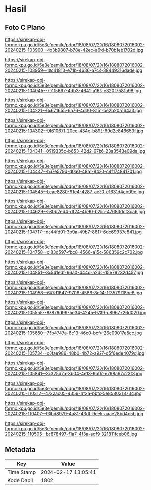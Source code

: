 # Hasil

## Foto C Plano

https://sirekap-obj-formc.kpu.go.id/5e3e/pemilu/pdpr/18/08/07/20/16/1808072016002-20240215-103900--4b3b9807-b78e-42ec-a6fd-b70b1eb1702d.jpg

https://sirekap-obj-formc.kpu.go.id/5e3e/pemilu/pdpr/18/08/07/20/16/1808072016002-20240215-103959--10c41813-e71b-4636-a7c4-38449316dade.jpg

https://sirekap-obj-formc.kpu.go.id/5e3e/pemilu/pdpr/18/08/07/20/16/1808072016002-20240215-104045--701f5667-4db3-4641-a163-e320f7581a98.jpg

https://sirekap-obj-formc.kpu.go.id/5e3e/pemilu/pdpr/18/08/07/20/16/1808072016002-20240215-104221--6c671655-6a76-4d30-8151-be2b20a164a3.jpg

https://sirekap-obj-formc.kpu.go.id/5e3e/pemilu/pdpr/18/08/07/20/16/1808072016002-20240215-104302--9161067f-20cc-434e-b892-69d2e846653f.jpg

https://sirekap-obj-formc.kpu.go.id/5e3e/pemilu/pdpr/18/08/07/20/16/1808072016002-20240215-104341--0519335c-b653-42d2-97b6-23a3543e09da.jpg

https://sirekap-obj-formc.kpu.go.id/5e3e/pemilu/pdpr/18/08/07/20/16/1808072016002-20240215-104447--b67e579d-d0a0-48a1-8430-c4f174841701.jpg

https://sirekap-obj-formc.kpu.go.id/5e3e/pemilu/pdpr/18/08/07/20/16/1808072016002-20240215-104545--bcae8280-91e4-4287-ae30-e1631d4cb09e.jpg

https://sirekap-obj-formc.kpu.go.id/5e3e/pemilu/pdpr/18/08/07/20/16/1808072016002-20240215-104629--580b2ed4-df24-4b90-b2bc-47683dcf3ca6.jpg

https://sirekap-obj-formc.kpu.go.id/5e3e/pemilu/pdpr/18/08/07/20/16/1808072016002-20240215-104717--dc44fd91-3b9a-49b7-8617-6dc69937c841.jpg

https://sirekap-obj-formc.kpu.go.id/5e3e/pemilu/pdpr/18/08/07/20/16/1808072016002-20240215-104758--c183d597-fbc8-4566-a15d-586359c2c702.jpg

https://sirekap-obj-formc.kpu.go.id/5e3e/pemilu/pdpr/18/08/07/20/16/1808072016002-20240215-104851--8c541edf-66a0-444d-a2dc-d5e79232d457.jpg

https://sirekap-obj-formc.kpu.go.id/5e3e/pemilu/pdpr/18/08/07/20/16/1808072016002-20240215-104958--647d1647-9706-4566-8e04-1f3579f18be6.jpg

https://sirekap-obj-formc.kpu.go.id/5e3e/pemilu/pdpr/18/08/07/20/16/1808072016002-20240215-105555--88876d99-5e34-4245-9789-c8967726d020.jpg

https://sirekap-obj-formc.kpu.go.id/5e3e/pemilu/pdpr/18/08/07/20/16/1808072016002-20240215-105650--73b4747a-6c13-46c0-bcf4-26c09017e5cc.jpg

https://sirekap-obj-formc.kpu.go.id/5e3e/pemilu/pdpr/18/08/07/20/16/1808072016002-20240215-105734--d0fae986-48b0-4b72-a927-d5f6ede4079d.jpg

https://sirekap-obj-formc.kpu.go.id/5e3e/pemilu/pdpr/18/08/07/20/16/1808072016002-20240215-105841--3c325d7a-3b04-4e13-9b07-e798a67c23f3.jpg

https://sirekap-obj-formc.kpu.go.id/5e3e/pemilu/pdpr/18/08/07/20/16/1808072016002-20240215-110312--4722ac05-4359-4f2a-bbfc-5e8580318734.jpg

https://sirekap-obj-formc.kpu.go.id/5e3e/pemilu/pdpr/18/08/07/20/16/1808072016002-20240215-110407--90bd8979-4a81-43df-9eeb-aaae28bd4c5b.jpg

https://sirekap-obj-formc.kpu.go.id/5e3e/pemilu/pdpr/18/08/07/20/16/1808072016002-20240215-110505--bc878497-f1a7-4f3a-adf9-321811fceb06.jpg


## Metadata

| Key        | Value               |
| ---------- | ------------------- |
| Time Stamp | 2024-02-17 13:05:41 |
| Kode Dapil | 1802                |



